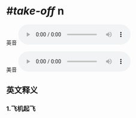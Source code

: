 # ***\#take-off*** n
英音
<audio src="./media/take-off1_AAC.aac" controls="controls"></audio>

美音
<audio src="./media/take-off2_AAC.aac" controls="controls"></audio>



  

英文释义
---
### 1.**飞机起飞**  


